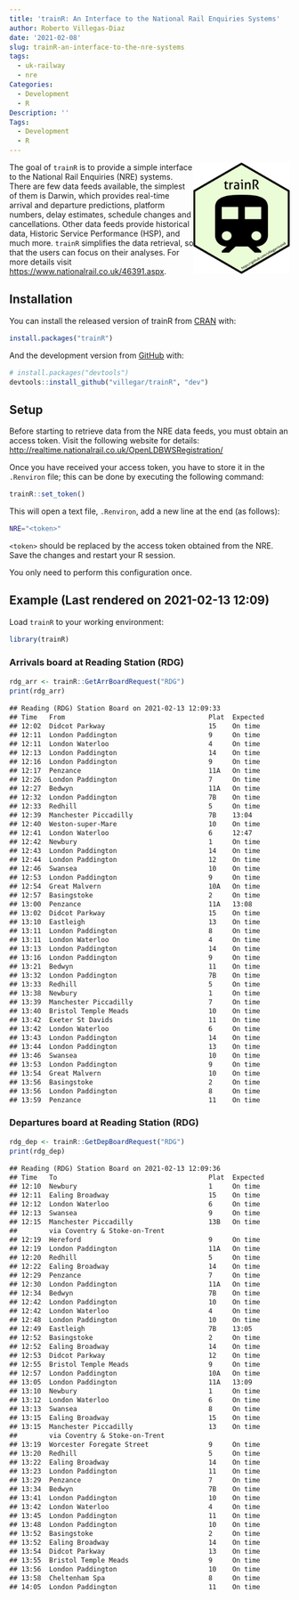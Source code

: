 ```yaml
---
title: 'trainR: An Interface to the National Rail Enquiries Systems'
author: Roberto Villegas-Diaz
date: '2021-02-08'
slug: trainR-an-interface-to-the-nre-systems
tags:
  - uk-railway
  - nre
Categories:
  - Development
  - R
Description: ''
Tags:
  - Development
  - R
---
```


<img src="https://raw.githubusercontent.com/villegar/trainR/main/inst/images/logo.png" alt="logo" align="right" height=200px/>

The goal of `trainR` is to provide a simple interface to the 
National Rail Enquiries (NRE) systems. There are few data feeds 
available, the simplest of them is Darwin, which provides real-time 
arrival and departure predictions, platform numbers, delay estimates, 
schedule changes and cancellations. Other data feeds provide historical 
data, Historic Service Performance (HSP), and much more. `trainR` 
simplifies the data retrieval, so that the users can focus on their 
analyses. For more details visit 
https://www.nationalrail.co.uk/46391.aspx.

## Installation

You can install the released version of trainR from [CRAN](https://CRAN.R-project.org) with:

``` r
install.packages("trainR")
```

And the development version from [GitHub](https://github.com/) with:

``` r
# install.packages("devtools")
devtools::install_github("villegar/trainR", "dev")
```

## Setup
Before starting to retrieve data from the NRE data feeds, you must obtain an access token. 
Visit the following website for details: http://realtime.nationalrail.co.uk/OpenLDBWSRegistration/

Once you have received your access token, you have to store it in the `.Renviron` file; this can be 
done by executing the following command:


```r
trainR::set_token()
```

This will open a text file, `.Renviron`, add a new line at the end (as follows):

```bash
NRE="<token>"
```

`<token>` should be replaced by the access token obtained from the NRE. Save the changes and restart 
your R session.

You only need to perform this configuration once.

## Example (Last rendered on 2021-02-13 12:09)

Load `trainR` to your working environment:

```r
library(trainR)
```

### Arrivals board at Reading Station (RDG)


```r
rdg_arr <- trainR::GetArrBoardRequest("RDG")
print(rdg_arr)
```

```
## Reading (RDG) Station Board on 2021-02-13 12:09:33
## Time   From                                    Plat  Expected
## 12:02  Didcot Parkway                          15    On time
## 12:11  London Paddington                       9     On time
## 12:11  London Waterloo                         4     On time
## 12:13  London Paddington                       14    On time
## 12:16  London Paddington                       9     On time
## 12:17  Penzance                                11A   On time
## 12:26  London Paddington                       7     On time
## 12:27  Bedwyn                                  11A   On time
## 12:32  London Paddington                       7B    On time
## 12:33  Redhill                                 5     On time
## 12:39  Manchester Piccadilly                   7B    13:04
## 12:40  Weston-super-Mare                       10    On time
## 12:41  London Waterloo                         6     12:47
## 12:42  Newbury                                 1     On time
## 12:43  London Paddington                       14    On time
## 12:44  London Paddington                       12    On time
## 12:46  Swansea                                 10    On time
## 12:53  London Paddington                       9     On time
## 12:54  Great Malvern                           10A   On time
## 12:57  Basingstoke                             2     On time
## 13:00  Penzance                                11A   13:08
## 13:02  Didcot Parkway                          15    On time
## 13:10  Eastleigh                               13    On time
## 13:11  London Paddington                       8     On time
## 13:11  London Waterloo                         4     On time
## 13:13  London Paddington                       14    On time
## 13:16  London Paddington                       9     On time
## 13:21  Bedwyn                                  11    On time
## 13:32  London Paddington                       7B    On time
## 13:33  Redhill                                 5     On time
## 13:38  Newbury                                 1     On time
## 13:39  Manchester Piccadilly                   7     On time
## 13:40  Bristol Temple Meads                    10    On time
## 13:42  Exeter St Davids                        11    On time
## 13:42  London Waterloo                         6     On time
## 13:43  London Paddington                       14    On time
## 13:44  London Paddington                       13    On time
## 13:46  Swansea                                 10    On time
## 13:53  London Paddington                       9     On time
## 13:54  Great Malvern                           10    On time
## 13:56  Basingstoke                             2     On time
## 13:56  London Paddington                       8     On time
## 13:59  Penzance                                11    On time
```

### Departures board at Reading Station (RDG)


```r
rdg_dep <- trainR::GetDepBoardRequest("RDG")
print(rdg_dep)
```

```
## Reading (RDG) Station Board on 2021-02-13 12:09:36
## Time   To                                      Plat  Expected
## 12:10  Newbury                                 1     On time
## 12:11  Ealing Broadway                         15    On time
## 12:12  London Waterloo                         6     On time
## 12:13  Swansea                                 9     On time
## 12:15  Manchester Piccadilly                   13B   On time
##        via Coventry & Stoke-on-Trent           
## 12:19  Hereford                                9     On time
## 12:19  London Paddington                       11A   On time
## 12:20  Redhill                                 5     On time
## 12:22  Ealing Broadway                         14    On time
## 12:29  Penzance                                7     On time
## 12:30  London Paddington                       11A   On time
## 12:34  Bedwyn                                  7B    On time
## 12:42  London Paddington                       10    On time
## 12:42  London Waterloo                         4     On time
## 12:48  London Paddington                       10    On time
## 12:49  Eastleigh                               7B    13:05
## 12:52  Basingstoke                             2     On time
## 12:52  Ealing Broadway                         14    On time
## 12:53  Didcot Parkway                          12    On time
## 12:55  Bristol Temple Meads                    9     On time
## 12:57  London Paddington                       10A   On time
## 13:05  London Paddington                       11A   13:09
## 13:10  Newbury                                 1     On time
## 13:12  London Waterloo                         6     On time
## 13:13  Swansea                                 8     On time
## 13:15  Ealing Broadway                         15    On time
## 13:15  Manchester Piccadilly                   13    On time
##        via Coventry & Stoke-on-Trent           
## 13:19  Worcester Foregate Street               9     On time
## 13:20  Redhill                                 5     On time
## 13:22  Ealing Broadway                         14    On time
## 13:23  London Paddington                       11    On time
## 13:29  Penzance                                7     On time
## 13:34  Bedwyn                                  7B    On time
## 13:41  London Paddington                       10    On time
## 13:42  London Waterloo                         4     On time
## 13:45  London Paddington                       11    On time
## 13:48  London Paddington                       10    On time
## 13:52  Basingstoke                             2     On time
## 13:52  Ealing Broadway                         14    On time
## 13:54  Didcot Parkway                          13    On time
## 13:55  Bristol Temple Meads                    9     On time
## 13:56  London Paddington                       10    On time
## 13:58  Cheltenham Spa                          8     On time
## 14:05  London Paddington                       11    On time
```
